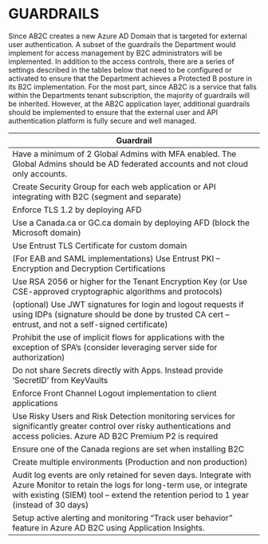 # GUARDRAILS

Since AB2C creates a new Azure AD Domain that is targeted for external user authentication. A subset of the guardrails the Department would implement for access management by B2C administrators will be implemented. In addition to the access controls, there are a series of settings described in the tables below that need to be configured or activated to ensure that the Department achieves a Protected B posture in its B2C implementation. For the most part, since AB2C is a service that falls within the Departments tenant subscription, the majority of guardrails will be inherited. However, at the AB2C application layer, additional guardrails should be implemented to ensure that the external user and API authentication platform is fully secure and well managed.

|Guardrail|
|---|
|Have a minimum of 2 Global Admins with MFA enabled. The Global Admins should be AD federated accounts and not cloud only accounts.|
|Create Security Group for each web application or API integrating with B2C (segment and separate)|
|Enforce TLS 1.2 by deploying AFD|
|Use a Canada.ca or GC.ca domain by deploying AFD (block the Microsoft domain)|
|Use Entrust TLS Certificate for custom domain|
|(For EAB and SAML implementations) Use Entrust PKI – Encryption and Decryption Certifications|
|Use RSA 2056 or higher for the Tenant Encryption Key (or Use CSE-approved cryptographic algorithms and protocols)|
|(optional) Use JWT signatures for login and logout requests if using IDPs (signature should be done by trusted CA cert – entrust, and not a self-signed certificate)|
|Prohibit the use of implicit flows for applications with the exception of SPA’s (consider leveraging server side for authorization)|
|Do not share Secrets directly with Apps. Instead provide ‘SecretID’ from KeyVaults|
|Enforce Front Channel Logout implementation to client applications |
|Use Risky Users and Risk Detection monitoring services for significantly greater control over risky authentications and access policies. Azure AD B2C Premium P2 is required|
|Ensure one of the Canada regions are set when installing B2C|
|Create multiple environments (Production and non production)|
|Audit log events are only retained for seven days. Integrate with Azure Monitor to retain the logs for long-term use, or integrate with existing (SIEM) tool – extend the retention period to 1 year (instead of 30 days)|
|Setup active alerting and monitoring “Track user behavior” feature in Azure AD B2C using Application Insights.|



